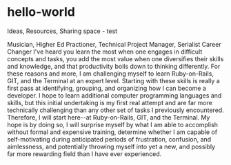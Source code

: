 # hello-world
Ideas, Resources, Sharing space - test

Musician, Higher Ed Practioner, Technical Project Manager, Serialist Career Changer
I've heard you learn the most when one engages in difficult concepts and tasks, you add the most value when one diversifies their skills and knowledge, and that productivity boils down to thinking differently. For these reasons and more, I am challenging myself to learn Ruby-on-Rails, GIT, and the Terminal at an expert level. Starting with these skills is really a first pass at identifying, grouping, and organizing how I can become a developer. I hope to learn additional computer programming languages and skills, but this initial undertaking is my first real attempt and are far more technically challenging than any other set of tasks I previously encountered. Therefore, I will start here--at Ruby-on-Rails, GIT, and the Terminal. My hope is by doing so, I will surprise myself by what I am able to accomplish without formal and expensive training, determine whether I am capable of self-motivating during anticipated periods of frustration, confusion, and aimlessness, and potentially throwing myself into yet a new, and possibly far more rewarding field than I have ever experienced.  
